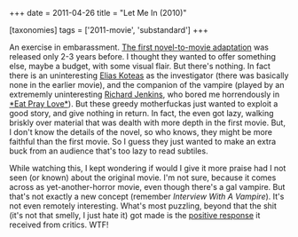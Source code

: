 +++
date = 2011-04-26
title = "Let Me In (2010)"

[taxonomies]
tags = ['2011-movie', 'substandard']
+++

An exercise in embarassment. [The first novel-to-movie adaptation] was
released only 2-3 years before. I thought they wanted to offer something
else, maybe a budget, with some visual flair. But there\'s nothing. In
fact there is an uninteresting [Elias Koteas] as the investigator (there
was basically none in the earlier movie), and the companion of the
vampire (played by an extrememly uninteresting [Richard Jenkins], who
bored me horrendously in [\*Eat Pray Love\*]). But these greedy
motherfuckas just wanted to exploit a good story, and give nothing in
return. In fact, the even got lazy, walking briskly over material that
was dealth with more depth in the first movie. But, I don\'t know the
details of the novel, so who knows, they might be more faithful than the
first movie. So I guess they just wanted to make an extra buck from an
audience that\'s too lazy to read subtiles.

While watching this, I kept wondering if would I give it more praise had
I not seen (or known) about the original movie. I\'m not sure, because
it comes across as yet-another-horror movie, even though there\'s a gal
vampire. But that\'s not exactly a new concept (remember *Interview With
A Vampire*). It\'s not even remotely interesting. What\'s most puzzling,
beyond that the shit (it\'s not that smelly, I just hate it) got made is
the [positive response] it received from critics. WTF!

  [The first novel-to-movie adaptation]: http://movies.tshepang.net/let-the-right-one-in-2008
  [Elias Koteas]: http://en.wikipedia.org/wiki/Elias_Koteas
  [Richard Jenkins]: http://en.wikipedia.org/wiki/Richard_Jenkins
  [\*Eat Pray Love\*]: http://movies.tshepang.net/eat-pray-love-2010
  [positive response]: http://en.wikipedia.org/wiki/Let_Me_In_(film)#Critical_response
